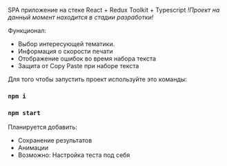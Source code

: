 SPA приложение на стеке React + Redux Toolkit + Typescript
*!Проект на данный момент находится в стадии разработки!*

Функционал:
   - Выбор интересующей тематики.
   - Информация о скорости печати
   - Отображение ошибок во время набора текста
   - Защита от Copy Paste при наборе текста 


Для того чтобы запустить проект используйте это команды:
### `npm i`
### `npm start`


Планируется добавить:
  - Сохранение результатов
  - Анимации
  - Возможно: Настройка теста под себя

